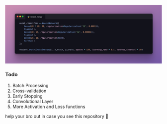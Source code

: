 !["This is how the model should look in code"](./Snap.png)

### Todo
1. Batch Processing
2. Cross-validation
3. Early Stopping
4. Convolutional Layer
5. More Activation and Loss functions

help your bro out in case you see this repository 🙏